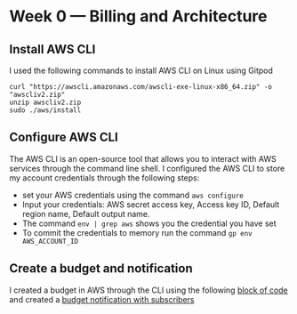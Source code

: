 # Week 0 — Billing and Architecture
## Install AWS CLI
I used the following commands to install AWS CLI on Linux using Gitpod
```
curl "https://awscli.amazonaws.com/awscli-exe-linux-x86_64.zip" -o "awscliv2.zip"
unzip awscliv2.zip
sudo ./aws/install

```
## Configure AWS CLI
The AWS CLI is an open-source tool that allows you to interact with AWS services through the command line shell.
I configured the AWS CLI to store my account credentials through the following steps:
- set your AWS credentials using the command ```aws configure```
- Input your credentials: AWS secret access key, Access key ID, Default region name, Default output name.
- The command ```env | grep aws``` shows you the credential you have set
- To commit the credentials to memory run the command ```gp env AWS_ACCOUNT_ID```

## Create a budget and notification
I created a budget in AWS through the CLI using the following [block of code](aws/json/budget.json) and created a [budget notification with subscribers](aws/budget-notification-with-subscribers.json)
